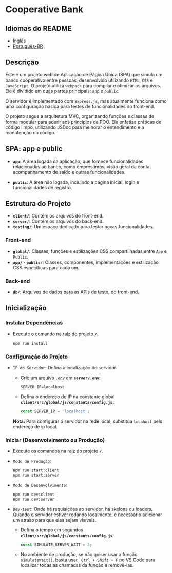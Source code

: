 # Cooperative Bank

## Idiomas do README

- [Inglês](README.md)
- [Português-BR](README-pt.md)

## Descrição

Este é um projeto web de Aplicação de Página Única (SPA) que simula um banco cooperativo entre pessoas, desenvolvido utilizando `HTML`, `CSS` e `JavaScript`. O projeto utiliza `webpack` para compilar e otimizar os arquivos. Ele é dividido em duas partes principais: `app` e `public`.

O servidor é implementado com `Express.js`, mas atualmente funciona como uma configuração básica para testes de funcionalidades do front-end.

O projeto segue a arquitetura MVC, organizando funções e classes de forma modular para aderir aos princípios da POO. Ele enfatiza práticas de código limpo, utilizando JSDoc para melhorar o entendimento e a manutenção do código.

## SPA: app e public

- **`app`**: A área logada da aplicação, que fornece funcionalidades relacionadas ao banco, como empréstimos, visão geral da conta, acompanhamento de saldo e outras funcionalidades.

- **`public`**: A área não logada, incluindo a página inicial, login e funcionalidades de registro.

## Estrutura do Projeto

- **`client/`**: Contém os arquivos do front-end.
- **`server/`**: Contém os arquivos do back-end.
- **`testing/`**: Um espaço dedicado para testar novas funcionalidades.

### Front-end

- **`global/`**: Classes, funções e estilizações CSS compartilhadas entre `App` e `Public`.
- **`app/` - `public/`**: Classes, componentes, implementações e estilização CSS específicas para cada um.

### Back-end

- **`db/`**: Arquivos de dados para as APIs de teste, do front-end.

## Inicialização

### Instalar Dependências

- Execute o comando na raiz do projeto **`/`**.
  ```bash
  npm run install
  ```

### Configuração do Projeto

- `IP do Servidor`: Defina a localização do servidor.

  - Crie um arquivo `.env` em **`server/.env`**:

    ```
    SERVER_IP=localhost
    ```

  - Defina o endereço de IP na constante global **`client/src/global/js/constants/config.js`**:

    ```js
    const SERVER_IP = 'localhost';
    ```

  **Nota:** Para configurar o servidor na rede local, substitua `locahost` pelo endereço de ip local.

### Iniciar (Desenvolvimento ou Produção)

- Execute os comandos na raiz do projeto **`/`**.

- `Modo de Produção`:

  ```bash
  npm run start:client
  npm run start:server
  ```

- `Modo de Desenvolvimento`:

  ```bash
  npm run dev:client
  npm run dev:server
  ```

- `Dev-test`: Onde há requisições ao servidor, há skelons ou loaders. Quando o servidor estiver rodando localmente, é necessário adicionar um atraso para que eles sejam visíveis.

  - Defina o tempo em segundos **`client/src/global/js/constants/config.js`**:

    ```js
    const SIMULATE_SERVER_WAIT = 3;
    ```

  - No ambiente de produção, se não quiser usar a função `simulateWait()`, basta usar ` Ctrl + Shift + F` no VS Code para localizar todas as chamadas da função e removê-las.
